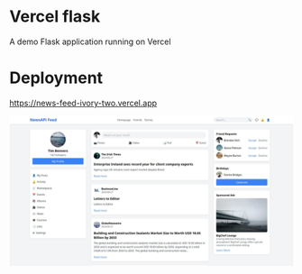 # Vercel flask
A demo Flask application running on Vercel

# Deployment

https://news-feed-ivory-two.vercel.app

![Cover image](newsfeed.jpg)


